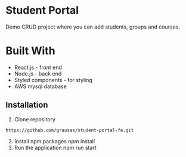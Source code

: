 # Student Portal

Demo CRUD project where you can add students, groups and courses.

# Built With

- React.js - front end
- Node.js - back end
- Styled components - for styling
- AWS mysql database

## Installation

1.  Clone repository
```
https://github.com/grausas/student-portal-fe.git
```
2.  Install npm packages
    npm install
3.  Run the application
    npm run start
